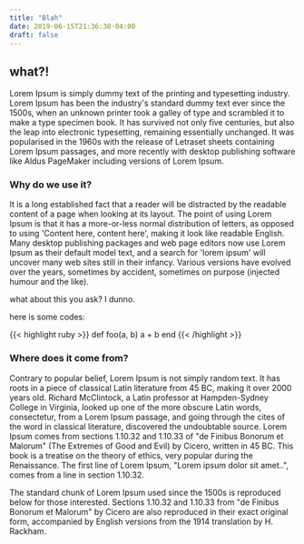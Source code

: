 ```yaml
---
title: "Blah"
date: 2019-06-15T21:36:38-04:00
draft: false
---
```


## what?!

Lorem Ipsum is simply dummy text of the printing and typesetting industry. Lorem
Ipsum has been the industry's standard dummy text ever since the 1500s, when an
unknown printer took a galley of type and scrambled it to make a type specimen
book. It has survived not only five centuries, but also the leap into electronic
typesetting, remaining essentially unchanged. It was popularised in the 1960s
with the release of Letraset sheets containing Lorem Ipsum passages, and more
recently with desktop publishing software like Aldus PageMaker including
versions of Lorem Ipsum.

### Why do we use it?

It is a long established fact that a reader will be distracted by the readable
content of a page when looking at its layout. The point of using Lorem Ipsum is
that it has a more-or-less normal distribution of letters, as opposed to using
'Content here, content here', making it look like readable English. Many desktop
publishing packages and web page editors now use Lorem Ipsum as their default
model text, and a search for 'lorem ipsum' will uncover many web sites still in
their infancy. Various versions have evolved over the years, sometimes by
accident, sometimes on purpose (injected humour and the like).

what about this you ask? I dunno.


here is some codes:

{{< highlight ruby >}}
def foo(a, b)
  a + b
end
{{< /highlight >}}


### Where does it come from?

Contrary to popular belief, Lorem Ipsum is not simply random text. It has roots
in a piece of classical Latin literature from 45 BC, making it over 2000 years
old. Richard McClintock, a Latin professor at Hampden-Sydney College in
Virginia, looked up one of the more obscure Latin words, consectetur, from a
Lorem Ipsum passage, and going through the cites of the word in classical
literature, discovered the undoubtable source. Lorem Ipsum comes from sections
1.10.32 and 1.10.33 of "de Finibus Bonorum et Malorum" (The Extremes of Good and
Evil) by Cicero, written in 45 BC. This book is a treatise on the theory of
ethics, very popular during the Renaissance. The first line of Lorem Ipsum,
"Lorem ipsum dolor sit amet..", comes from a line in section 1.10.32.

The standard chunk of Lorem Ipsum used since the 1500s is reproduced below for
those interested. Sections 1.10.32 and 1.10.33 from "de Finibus Bonorum et
Malorum" by Cicero are also reproduced in their exact original form, accompanied
by English versions from the 1914 translation by H. Rackham.

